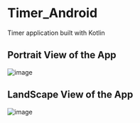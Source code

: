 # Timer_Android
Timer application built with Kotlin

## Portrait View of the App
![image](https://user-images.githubusercontent.com/44929757/79678758-4e923800-81c4-11ea-8b62-7181fe0562f6.png)

## LandScape View of the App
![image](https://user-images.githubusercontent.com/44929757/79678785-8d27f280-81c4-11ea-8a23-7211fac8e06d.png)

